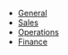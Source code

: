 - [General](./general/index.md)
- [Sales](./sales/index.md)
- [Operations](./operations/index.md)
- [Finance](./finance/index.md)
